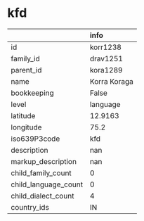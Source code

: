 # kfd
|                      | info         |
|:---------------------|:-------------|
| id                   | korr1238     |
| family_id            | drav1251     |
| parent_id            | kora1289     |
| name                 | Korra Koraga |
| bookkeeping          | False        |
| level                | language     |
| latitude             | 12.9163      |
| longitude            | 75.2         |
| iso639P3code         | kfd          |
| description          | nan          |
| markup_description   | nan          |
| child_family_count   | 0            |
| child_language_count | 0            |
| child_dialect_count  | 4            |
| country_ids          | IN           |
